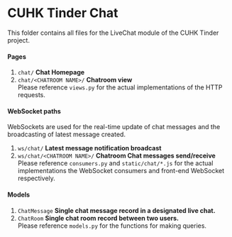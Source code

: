 # CUHK Tinder Chat
This folder contains all files for the LiveChat module of the CUHK Tinder project.

#### Pages
1. `chat/` **Chat Homepage**
2. `chat/<CHATROOM NAME>/` **Chatroom view**  
Please reference `views.py` for the actual implementations of the HTTP requests.

#### WebSocket paths
WebSockets are used for the real-time update of chat messages and the broadcasting of latest message created.  
1. `ws/chat/` **Latest message notification broadcast**
2. `ws/chat/<CHATROOM NAME>/` **Chatroom Chat messages send/receive**  
Please reference `consumers.py` and `static/chat/*.js` for the actual implementations the WebSocket consumers and front-end WebSocket respectively.

#### Models
1. `ChatMessage` **Single chat message record in a designated live chat.**
2. `ChatRoom` **Single chat room record between two users.**  
Please reference `models.py` for the functions for making queries.

